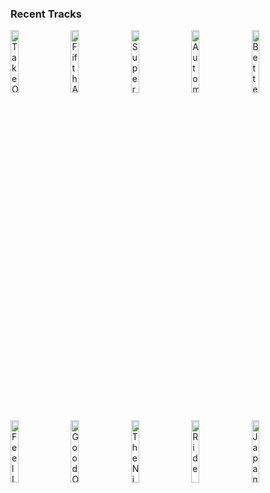 ### Recent Tracks
[<img src='https://lastfm.freetls.fastly.net/i/u/300x300/b61c0246b523481a92428dc3310ce5fb.png' width='16%' height='16%' alt='Take On Me'>](https://www.last.fm/music/a-ha/_/take%2bon%2bme)&nbsp;&nbsp;&nbsp;&nbsp;[<img src='https://lastfm.freetls.fastly.net/i/u/300x300/c4803d02b897b3e0716e888d4cff73be.jpg' width='16%' height='16%' alt='Fifth Avenue'>](https://www.last.fm/music/walk%2boff%2bthe%2bearth/_/fifth%2bavenue)&nbsp;&nbsp;&nbsp;&nbsp;[<img src='https://lastfm.freetls.fastly.net/i/u/300x300/7f3804c219f2a87254e0c7698faced78.jpg' width='16%' height='16%' alt='Superposition'>](https://www.last.fm/music/young%2bthe%2bgiant/_/superposition)&nbsp;&nbsp;&nbsp;&nbsp;[<img src='https://lastfm.freetls.fastly.net/i/u/300x300/ad484b533669379a1f09e2f854b3d37b.png' width='16%' height='16%' alt='Automatic'>](https://www.last.fm/music/the%2bmowgli%2527s/_/automatic)&nbsp;&nbsp;&nbsp;&nbsp;[<img src='https://lastfm.freetls.fastly.net/i/u/300x300/d9a19b8ae1f1954f18e99481ffe8e99f.jpg' width='16%' height='16%' alt='Better By Myself'>](https://www.last.fm/music/jordy/_/better%2bby%2bmyself)&nbsp;&nbsp;&nbsp;&nbsp;<br>[<img src='https://lastfm.freetls.fastly.net/i/u/300x300/7b35ffd641a30139084e704010a055dd.jpg' width='16%' height='16%' alt='Feel Like'>](https://www.last.fm/music/andrey%2bazizov/_/feel%2blike)&nbsp;&nbsp;&nbsp;&nbsp;[<img src='https://lastfm.freetls.fastly.net/i/u/300x300/35a7f5478b7b0919eb7094b4cd868baf.jpg' width='16%' height='16%' alt='Good Old Days'>](https://www.last.fm/music/jr%2bjr/_/good%2bold%2bdays)&nbsp;&nbsp;&nbsp;&nbsp;[<img src='https://lastfm.freetls.fastly.net/i/u/300x300/c1e4c4a2fb354132c100b3f654e6f34d.png' width='16%' height='16%' alt='The Nights'>](https://www.last.fm/music/avicii/_/the%2bnights)&nbsp;&nbsp;&nbsp;&nbsp;[<img src='https://lastfm.freetls.fastly.net/i/u/300x300/2c55917f6745edeb05857a8818e99cc8.png' width='16%' height='16%' alt='Ride'>](https://www.last.fm/music/twenty%2bone%2bpilots/_/ride)&nbsp;&nbsp;&nbsp;&nbsp;[<img src='https://lastfm.freetls.fastly.net/i/u/300x300/1168bc76c432ccae7839677d268eefb5.jpg' width='16%' height='16%' alt='Japan'>](https://www.last.fm/music/throttle/_/japan)&nbsp;&nbsp;&nbsp;&nbsp;<br>